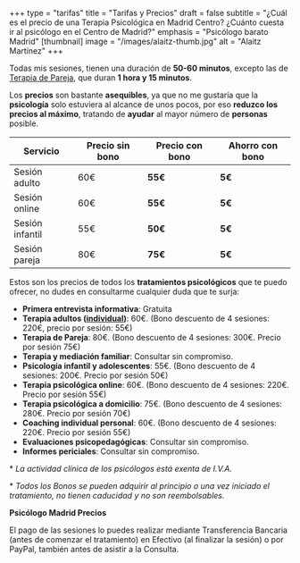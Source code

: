 +++
type = "tarifas"
title = "Tarifas y Precios"
draft = false
subtitle = "¿Cuál es el precio de una Terapia Psicológica en Madrid Centro? ¿Cuánto cuesta ir al psicólogo en el Centro de Madrid?"
emphasis = "Psicólogo barato Madrid"
[thumbnail]
image = "/images/alaitz-thumb.jpg"
alt = "Alaitz Martínez"
+++

Todas mis sesiones, tienen una duración de **50-60 minutos**, excepto las de [Terapia de Pareja](https://ampsicologiamadrid.com/terapias/pareja/), que duran **1 hora y 15 minutos**.

Los **precios** son bastante **asequibles**, ya que no me gustaría que la **psicología** solo estuviera al alcance de unos pocos, por eso **reduzco los precios al máximo**, tratando de **ayudar** al mayor número de **personas** posible.

<div class="table-responsive">
    <table class="table">
        <thead>
            <tr>
                <th>Servicio</th>
                <th class="text-right">Precio sin bono</th>
                <th class="text-right">Precio con bono</th>
                <th class="text-right">Ahorro con bono</th>
            </tr>
        </thead>
        <tbody>
            <tr>
                <td>Sesión adulto</td>
                <td class="text-right">60€</td>
                <td class="text-right"><strong>55€</strong></td>
                <td class="text-right text-success"><strong>5€</strong></td>
            </tr>
            <tr>
                <td>Sesión online</td>
                <td class="text-right">60€</td>
                <td class="text-right"><strong>55€</strong></td>
                <td class="text-right text-success"><strong>5€</strong></td>
            </tr>
            <tr>
                <td>Sesión infantil</td>
                <td class="text-right">55€</td>
                <td class="text-right"><strong>50€</strong></td>
                <td class="text-right text-success"><strong>5€</strong></td>
            </tr>
            <tr>
                <td>Sesión pareja</td>
                <td class="text-right">80€</td>
                <td class="text-right"><strong>75€</strong></td>
                <td class="text-right text-success"><strong>5€</strong></td>
            </tr>
        </tbody>
    </table>
</div>

Estos son los precios de todos los **tratamientos psicológicos** que te puedo ofrecer, no dudes en consultarme cualquier duda que te surja:

- **Primera entrevista informativa**: Gratuita
- **Terapia adultos ([individual](https://ampsicologiamadrid.com/terapias/individual/))**: 60€. (Bono descuento de 4 sesiones: 220€, precio por sesión: 55€)
- **Terapia de Pareja**: 80€. (Bono descuento de 4 sesiones: 300€. Precio por sesión 75€)
- **Terapia y mediación familiar**: Consultar sin compromiso.
- **Psicología infantil y adolescentes**: 55€. (Bono descuento de 4 sesiones: 200€. Precio por sesión 50€)
- **Terapia psicológica online**: 60€. (Bono descuento de 4 sesiones: 220€. Precio por sesión 55€)
- **Terapia psicológica a domicilio**: 75€. (Bono descuento de 4 sesiones: 280€. Precio por sesión 70€)
- **Coaching individual personal**: 60€. (Bono descuento de 4 sesiones: 220€. Precio por sesión 55€)
- **Evaluaciones psicopedagógicas**: Consultar sin compromiso.
- **Informes periciales**: Consultar sin compromiso.

\* *La actividad clínica de los psicólogos está exenta de I.V.A.*

\* *Todos los Bonos se pueden adquirir al principio o una vez iniciado el tratamiento, no tienen caducidad y no son reembolsables.*

**Psicólogo Madrid Precios**

El pago de las sesiones lo puedes realizar mediante Transferencia Bancaria (antes de comenzar el tratamiento) en Efectivo (al finalizar la sesión) o por PayPal, también antes de asistir a la Consulta.